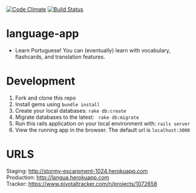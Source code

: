 [![Code Climate](https://codeclimate.com/github/vandosant/language-app.png)](https://codeclimate.com/github/vandosant/language-app)
[![Build Status](https://travis-ci.org/vandosant/language-app.svg?branch=master)](https://travis-ci.org/vandosant/language-app)

language-app
============
+ Learn Portuguese! You can (eventually) learn with vocabulary, flashcards, and translation features.

Development
===========
1. Fork and clone this repo
1. Install gems using <code>bundle install</code>
1. Create your local databases: <code>rake db:create</code>
1. Migrate databases to the latest: <code> rake db:migrate</code>
1. Run this rails application on your local environment with: <code>rails server</code>
1. View the running app in the browser. The default url is <code>localhost:3000</code>

URLS
====
Staging: http://stormy-escarpment-1024.herokuapp.com  
Production: http://langua.herokuapp.com  
Tracker: https://www.pivotaltracker.com/n/projects/1072658
